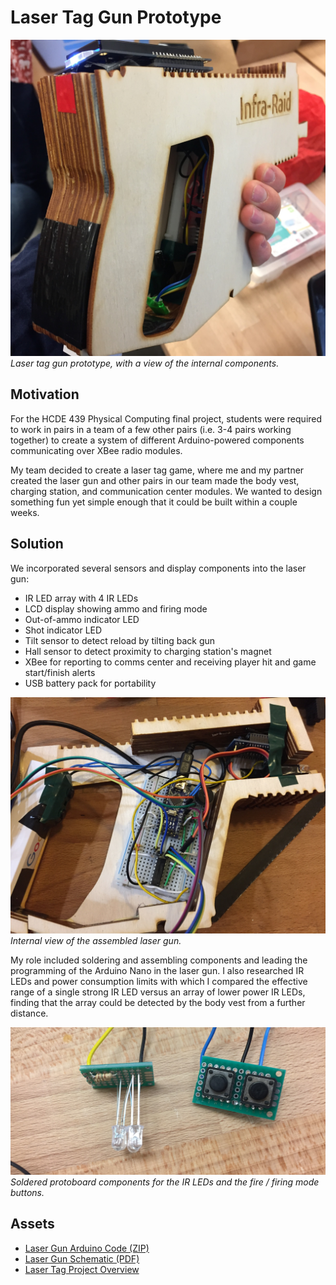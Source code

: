 # Laser Tag Gun Prototype

<img id='laser-gun' src='/static/projects/laser-gun/laser-gun.jpg' alt='Laser Gun Prototype'>
<em>Laser tag gun prototype, with a view of the internal components.</em>

## Motivation

For the HCDE 439 Physical Computing final project, students were required to work in pairs in a team of a few other pairs (i.e. 3-4 pairs working together) to create a system of different Arduino-powered components communicating over XBee radio modules.

My team decided to create a laser tag game, where me and my partner created the laser gun and other pairs in our team made the body vest, charging station, and communication center modules. We wanted to design something fun yet simple enough that it could be built within a couple weeks.

## Solution

We incorporated several sensors and display components into the laser gun:

* IR LED array with 4 IR LEDs
* LCD display showing ammo and firing mode
* Out-of-ammo indicator LED
* Shot indicator LED
* Tilt sensor to detect reload by tilting back gun
* Hall sensor to detect proximity to charging station's magnet
* XBee for reporting to comms center and receiving player hit and game start/finish alerts
* USB battery pack for portability

![Assembled laser gun internals](/static/projects/laser-gun/internal.jpg)
*Internal view of the assembled laser gun.*

My role included soldering and assembling components and leading the programming of the Arduino Nano in the laser gun. I also researched IR LEDs and power consumption limits with which I compared the effective range of a single strong IR LED versus an array of lower power IR LEDs, finding that the array could be detected by the body vest from a further distance.

![Component protoboards](/static/projects/laser-gun/soldered-parts.jpg)
*Soldered protoboard components for the IR LEDs and the fire / firing mode buttons.*

## Assets

* [Laser Gun Arduino Code (ZIP)](/static/projects/laser-gun/Laser%20Tag%20Gun%20Code.zip)
* [Laser Gun Schematic (PDF)](/static/projects/laser-gun/Laser%20Gun%20Schematic.pdf)
* [Laser Tag Project Overview](/static/projects/laser-gun/Laser%20Tag%20Project%20Overview.pdf)